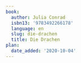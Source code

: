 ```yaml
---
book:
  author: Julia Conrad
  isbn13: '9783492266178'
  language: en
  slug: die-drachen
  title: Die Drachen
plan:
  date_added: '2020-10-04'
---
```

